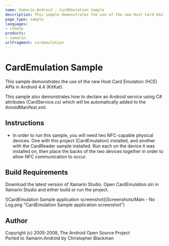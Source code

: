```yaml
---
name: Xamarin.Android - CardEmulation Sample
description: This sample demonstrates the use of the new Host Card Emulation (HCE) APIs in Android 4.4 (KitKat). This sample also demonstrates how to declare an...
page_type: sample
languages:
- csharp
products:
- xamarin
urlFragment: cardemulation
---
```

# CardEmulation Sample
This sample demonstrates the use of the new Host Card Emulation (HCE) APIs in Android 4.4 (KitKat).

This sample also demonstrates how to declare an Android service using C# attributes (CardService.cs) which will be automatically added to the AnroidManifest.xml.

## Instructions
* In order to run this sample, you will need two NFC-capable physical devices. One with this project (CardEmulation) installed, and another with the CardReader sample installed. Run each on the device it was installed on, then place the backs of the two devices together in order to allow NFC communication to occur.

## Build Requirements
Download the latest version of Xamarin Studio. Open CardEmulation.sln in Xamarin Studio and either build or run the project.

![CardEmulation Sample application screenshot](Screenshots/Main - No Log.png "CardEmulation Sample application screenshot")

## Author
Copyright (c) 2005-2008, The Android Open Source Project  
Ported to Xamarin.Android by Christopher Blackman

